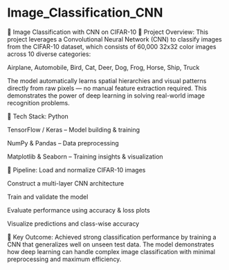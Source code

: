 # Image_Classification_CNN
🚀 Image Classification with CNN on CIFAR-10
🧠 Project Overview:
This project leverages a Convolutional Neural Network (CNN) to classify images from the CIFAR-10 dataset, which consists of 60,000 32x32 color images across 10 diverse categories:

Airplane, Automobile, Bird, Cat, Deer, Dog, Frog, Horse, Ship, Truck

The model automatically learns spatial hierarchies and visual patterns directly from raw pixels — no manual feature extraction required. This demonstrates the power of deep learning in solving real-world image recognition problems.

🧰 Tech Stack:
Python

TensorFlow / Keras – Model building & training

NumPy & Pandas – Data preprocessing

Matplotlib & Seaborn – Training insights & visualization

🔁 Pipeline:
Load and normalize CIFAR-10 images

Construct a multi-layer CNN architecture

Train and validate the model

Evaluate performance using accuracy & loss plots

Visualize predictions and class-wise accuracy

🎯 Key Outcome:
Achieved strong classification performance by training a CNN that generalizes well on unseen test data. The model demonstrates how deep learning can handle complex image classification with minimal preprocessing and maximum efficiency.
